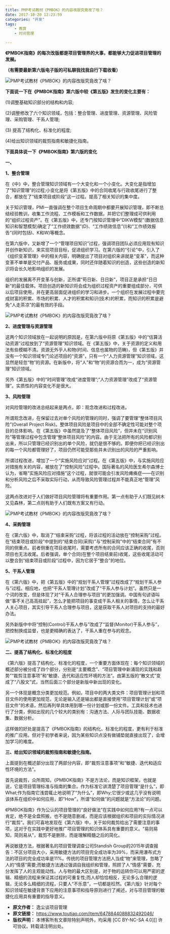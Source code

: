 ```yaml
---
title: PMP考试教材《PMBOK》的内容改版究竟改了啥？
date: 2017-10-20 12:23:59
categories: "开发"
tags:
	- 教育
	- 时间管理

---
```


**《PMBOK指南》的每次改版都是项目管理界的大事，都能够大力促进项目管理的发展。**

**（有需要最新第六版电子版的可私聊我找我自行下载收看）**

![PMP考试教材《PMBOK》的内容改版究竟改了啥？][PMP_PMBOK]

**下面说一下在《PMBOK指南》第六版中较《第五版》发生的变化主要有：**  


(1)调整基础知识部分的结构和内容;

(2)调整修改了六个知识领域，包括：整合管理、进度管理、资源管理、风险管理、采购管理、干系人管理;

(3) 提高了结构化、标准化的程度;

(4)给出知识领域的裁剪指南和敏捷化指南。

**下面具体说一下《PMBOK指南》第六版的变化**

**一、**

**1、整合管理**  


在《中》中，整合管理知识领域有一个大变化和一个小变化。大变化是指增加了“知识管理”的过程;小变化是将《第五版》中的合同收尾与行政收尾进行了整合，都放在了“结束项目或阶段”这一过程。提高了相关知识的集中度。

关于知识管理，PMI一直强调在整个项目生命周期中都要开展知识管理，即不断总结经验教训，收集工作流程、工作模板和工作数据，并把它们整理成可供利用的“组织过程资产”。在《第五版》中，还专门按知识管理中“DIKW模型”(数据信息知识和智慧模型)确定了“工作绩效数据”(D)、“工作绩效信息”(I)和“工作绩效报告”(同时包括I、K和W)等概念。

在第六版中，又新增了一个“管理项目知识”过程，强调项目团队必须应用现有知识并创作新知识，来实现项目目标，促进组织学习。在第六版的“引论”中，引入了《组织变革管理》中的相关内容，明确提出了项目对组织来讲就是“变革”，而这种变革不单单是交付产品、服务或成果，同时还伴随着知识的创造，这些创造的新知识将会长久地影响组织的发展。

组织的发展离不开变革与创新，正所谓“苟日新、日日新”，项目正是承担“日日新”的最佳载体。项目创造的新知识将会成为组织过程资产的重要组成部分，可供以后项目使用，并在更高层面促进组织的学习和进步。一个组织在发展过程中要完成财富的积累、市场的积累、人才的积累和知识(技术)的积累，而知识的积累是避免“人走茶凉”的最有效的手段。

![PMP考试教材《PMBOK》的内容改版究竟改了啥？][PMP_PMBOK 1]

**2、进度管理与资源管理**

这两个知识领域放在一起说明的原因是，在第六版中将原《第五版》中的“估算活动资源”过程放到了“资源管理”知识领域。在《第五版》中，关于资源的定义和用法有些模糊不清。资源无外乎人和物(时间、信息也属物的范畴)，但《第五版》并没有一个知识领域专门论述项目的“资源”，只有一个“人力资源管理”知识领域，这显然是轻忽“物”的资源。在新版中，将“人”和“物”的资源合而为一，成为“资源管理”知识领域。

另外《第五版》中的“时间管理”改成“进度管理”;“人力资源管理”改成了“资源管理”。实质性的内容变化不是很大。

**3、风险管理**

对风险管理的改进总结起来是两点，即：观念改进和过程改进。

所谓观念改进，在保留过去对单个风险的管理的同时，强调了要管理“整体项目风险”(Overall Project Risk)。整体项目风险是项目中的全部不确定性可能对整个项目的总体影响。在《第五版》中虽然提及了“整体项目风险”，但并未在“识别风险”等管理过程中包含管理“整体项目风险”的内容。由于无法把所有的风险都识别出来，所以只管理已经识别出的单个风险，就仍是很不够的。即便你把已经识别出的每一个风险都管理好了，项目仍然可能受那些并未识别出的风险的严重影响。

所谓过程改进，增加了一个“实施风险应对”过程。在《第五版》中，与实施风险应对措施有关的内容，被放在了“控制风险”过程中。国际著名的风险医生希尔森博士认为，省略“实施风险应对措施”这个过程，就很可能会引发风险瘫痪症——在识别和分析风险之后不采取实际行动，从而导致风险管理过程并不能真正地“管理”风险。

这两点改进对于人们做好项目风险管理将有重要作用。第一点有助于人们既见树木又见森林，第二点则有助于人们既有方案又有行动。

![PMP考试教材《PMBOK》的内容改版究竟改了啥？][PMP_PMBOK 2]

**4、采购管理**

在《第六版》中，取消了“结束采购”过程，将该过程的活动放在“控制采购”过程。在“结束项目或阶段”中提到的“结束合同(采购)”与“控制采购”中的“结束合同”有不同的侧重点。前者侧重在项目收尾时，需要考虑所有的合同应该正确的收尾，否则项目也无法收尾。后者强调，单个合同(在整个项目结束前)收尾，这些收尾活动可以整合到“结束项目或阶段”过程中，因为它居于“整合”的地位。

**5、干系人管理**

在《第六版》中，把《第五版》中的“规划干系人管理”过程改成了“规划干系人参与”过程。相应地，也把“干系人管理计划”改成了“干系人参与计划”。虽然只是一个词的改变，但是体现了对“干系人合理参与项目”的更加强调。中国有句谚语叫做“事不关己高高挂起”，怎么才能把项目的事变成干系人相关的事情，怎么让干系人关心项目，其实引导干系人合理参与项目，这是获取干系人对项目的支持的最好办法。

另外新版中中将“控制(Control)干系人参与”改成了“监督(Monitor)干系人参与”，把控制换成监督，也是更精确的表达了，干系人重在参与的观念。

![PMP考试教材《PMBOK》的内容改版究竟改了啥？][PMP_PMBOK 3]

**二、提高了结构化、标准化的程度**

《第六版》提高了结构化、标准化的程度，一个重要方面体现在：每个知识领域的概述部分被分成了四个部分，分别是“主要概念”、“项目管理中新涌现的实践和趋势”“裁剪注意事项”和“敏捷、迭代和适应性环境的方法”。由第五版的“散文式”变成了“八股文”式，当然后面三个部分是新版中新出现的变化。

另一个体现是概念分类更加规范。例如，项目中的两大类文件：项目管理计划和项目文件的使用更加规范，无论是输入还是输出都是直接使用“项目管理计划”或“项目文件”的术语，然后再列举具体用到哪一份计划或那一份文件。工具和技术也进行了分类，例如出现的几个较大的类别有：沟通方法、人际与团队技能、数据收集、数据分析。

这样做的好处是提高了《PMBOK指南》的结构化、标准化的程度，更有利于标准的推广应用。但对于初学者来说，因为某些知识点没有做铺垫就直接出现了，会增加学习的难度。

**三、给出知识领域的裁剪指南和敏捷化指南。**

上面提到在概述部分出现了两部分内容，即“裁剪注意事项”和“敏捷、迭代和适应性环境的方法”。

首先说裁剪，众所周知，《PMBOK指南》不是方法论，而是知识框架，也就是说，它是项目管理标准与指南的集合。作为标准它讲清楚了项目管理“是什么”，即What;作为指南它浅尝辄止地说明了“为什么”，即Why;它很少或这几乎没有说明该体系在组织中如何应用，即“How”，所谓“如何做”的问题就是“方法论”的问题。

《PMBOK指南》作为公认的项目管理的“良好做法”在实践中如何应用?有一点可以肯定，绝不是全盘照搬，也不是随意删减，而是应该根据组织和项目的实际情况进行“裁剪”。我们可喜地发现在《第六版》中，关于如何裁剪给出了需要注意的事项，这对于在实践中更好地推广项目管理的知识体系具有重要的意义。“易则易知，简则易从”，裁剪不是删除，而是理解精髓之后的简化。

再说敏捷方法，根据著名的项目管理调查公司Standish Group的2015年调查报告：不区分项目大小，采用敏捷方法的项目完全成功率为39%，而采用瀑布式方法的项目的完全成功率是11%。传统的项目管理方法把人当成“物”来管理，忽略了人的“情感”需要;而敏捷方法通过强调自我组织和管理，照顾了人“情感”需要，充分发挥了人的主观能动性。人与物的最大区别是，对于物的运转你可以用严密的逻辑、精细的流程来保证其过程的可重复性;而人却恰恰相反，无论多么合理的逻辑，无论多么精细的流程，只要人“不乐意”，一切都是枉然。《第六版》针对每个知识领域在敏捷背景下应用的注意事项和指导原则进行了阐述，对与项目管理的敏捷化应用具有重要的指导意义。


[PMP_PMBOK]: static/resources/crawler/ZVIB-ZBNV-BU7Z.jpg
[PMP_PMBOK 1]: static/resources/crawler/2YAZ-MJFF-6VZF.jpg
[PMP_PMBOK 2]: static/resources/crawler/JJ77-ZAJE-EJQU.jpg
[PMP_PMBOK 3]: static/resources/crawler/IVUR-NBYF-FYFZ.jpg
 *  **原文作者：** 逸尘谈项目管理
 *  **原文链接：** https://www.toutiao.com/item/6478844088832492046/
 *  **版权声明：** 本博客所有文章除特别声明外，均采用 [CC BY-NC-SA 4.0][] 许可协议。转载请注明出处。

